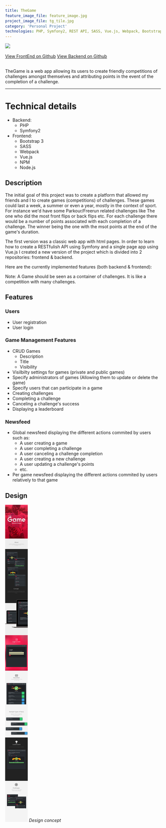 ```yaml
---
title: TheGame
feature_image_file: feature_image.jpg
project_image_file: tg_tile.jpg
category: 'Personal Project'
technologies: PHP, Symfony2, REST API, SASS, Vue.js, Webpack, Bootstrap
---
```


<!-- ![](https://user-images.githubusercontent.com/5913483/29291036-409ac418-8110-11e7-9576-216d2d838aa8.png) -->
![](https://github.com/jwillp/thegame-frontend/raw/dev/src/assets/images/logo.png?raw=true)

<div class="text-center">
    <a href="https://github.com/jwillp/thegame-frontend" class="btn btn-ghost" target="_blank"><i class="fa fa-github" aria-hidden="true"></i> View FrontEnd on Github</a>
    <a href="https://github.com/jwillp/thegame-backend" class="btn btn-ghost" target="_blank"><i class="fa fa-github" aria-hidden="true"></i> View Backend on Github</a>
</div>

<br>

TheGame is a web app allowing its users to create friendly competitions of challenges amongst themselves and attributing points in the event of the completion of a challenge.

---

# Technical details
- Backend:
    - PHP
    - Symfony2
- Frontend:
    - Bootstrap 3
    - SASS
    - Webpack
    - Vue.js
    - NPM
    - Node.js

## Description
The initial goal of this project was to create a platform that allowed my friends and I to create games (competitions) of challenges. These games could last a week, a summer or even a year, mostly in the context of sport. For instance we'd have some Parkour/Freerun related challenges like The one who did the most front flips or back flips etc. For each challenge there would be a number of points associated with each completion of a challenge. The winner being the one with the msot points at the end of the game's duration.

The first version was a classic web app with html pages. In order to learn how to create a RESTfulish API using Symfony and a single page app using Vue.js I created a new version of the project which is divided into 2 repositories: frontend & backend.

Here are the currently implemented features (both backend & frontend):

Note: A Game should be seen as a container of challenges. It is like a competition with many challenges.


## Features
### Users
- User registration
- User login

### Game Management Features
- CRUD Games
    - Description
    - Title
    - Visibility
- Visilbilty settings for games (private and public games)
- Specify administrators of games (Allowing them to update or delete the game)
- Specify users that can participate in a game
- Creating challenges
- Completing a challenge
- Canceling a challenge's success
- Displaying a leaderboard

### Newsfeed
- Global newsfeed displaying the different actions commited by users such as:
  - A user creating a game
  - A user completing a challenge
  - A user canceling a challenge completion
  - A user creating a new challenge
  - A user updating a challenge's points
  - etc.
- Per game newsfeed displaying the different actions commited by users relatively to that game



## Design

![](design.jpg)
*Design concept*
